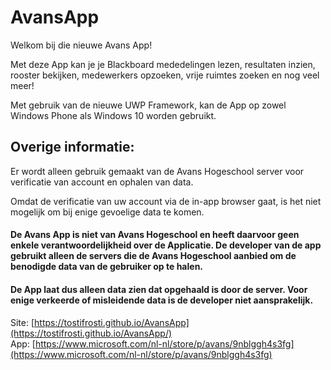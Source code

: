# AvansApp
Welkom bij die nieuwe Avans App!

Met deze App kan je je Blackboard mededelingen lezen, resultaten inzien, rooster bekijken, medewerkers opzoeken, vrije ruimtes zoeken en nog veel meer!

Met gebruik van de nieuwe UWP Framework, kan de App op zowel Windows Phone als Windows 10 worden gebruikt.

## Overige informatie:
Er wordt alleen gebruik gemaakt van de Avans Hogeschool server voor verificatie van account en ophalen van data.

Omdat de verificatie van uw account via de in-app browser gaat, is het niet mogelijk om bij enige gevoelige data te komen.

#### De Avans App is niet van Avans Hogeschool en heeft daarvoor geen enkele verantwoordelijkheid over de Applicatie. De developer van de app gebruikt alleen de servers die de Avans Hogeschool aanbied om de benodigde data van de gebruiker op te halen.
#### De App laat dus alleen data zien dat opgehaald is door de server. Voor enige verkeerde of misleidende data is de developer niet aansprakelijk.

Site: [https://tostifrosti.github.io/AvansApp](https://tostifrosti.github.io/AvansApp/)  
App: [https://www.microsoft.com/nl-nl/store/p/avans/9nblggh4s3fg](https://www.microsoft.com/nl-nl/store/p/avans/9nblggh4s3fg)